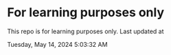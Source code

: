 # For learning purposes only
This repo is for learning purposes only.
Last updated at

Tuesday, May 14, 2024 5:03:32 AM

